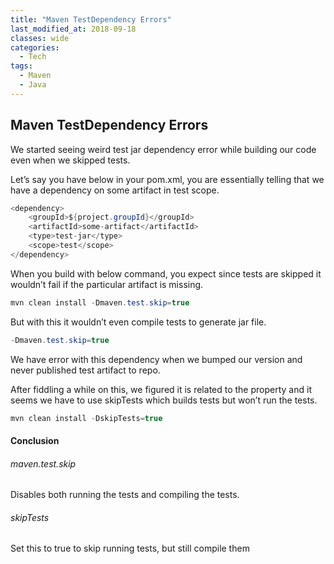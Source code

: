 ```yaml
---
title: "Maven TestDependency Errors"
last_modified_at: 2018-09-18
classes: wide
categories:
  - Tech
tags:
  - Maven
  - Java
---
```

## Maven TestDependency Errors

We started seeing weird test jar dependency error while building our code even when we skipped tests.

Let’s say you have below in your pom.xml, you are essentially telling that we have a dependency on some artifact in test scope.

``` java
<dependency>
    <groupId>${project.groupId}</groupId>
    <artifactId>some-artifact</artifactId>
    <type>test-jar</type>
    <scope>test</scope>
</dependency>
```

When you build with below command, you expect since tests are skipped it wouldn’t fail if the particular artifact is missing.
``` java
mvn clean install -Dmaven.test.skip=true
```
But with this it wouldn’t even compile tests to generate jar file.
``` java
-Dmaven.test.skip=true
```

We have error with this dependency when we bumped our version and never published test artifact to repo.

After fiddling a while on this, we figured it is related to the property and it seems we have to use skipTests which builds tests but won’t run the tests.
``` java
mvn clean install -DskipTests=true
```
#### Conclusion
###### maven.test.skip

Disables both running the tests and compiling the tests.

###### skipTests
Set this to true to skip running tests, but still compile them